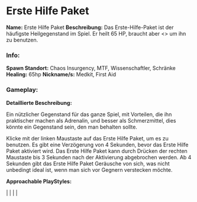 # Erste Hilfe Paket

**Name:** Erste Hilfe Paket
**Beschreibung:** Das Erste-Hilfe-Paket ist der häufigste Heilgegenstand im Spiel. Er heilt 65 HP, braucht aber <> um ihn zu benutzen.

### Info:

**Spawn Standort:** Chaos Insurgency, MTF, Wissenschaftler, Schränke
**Healing:** 65hp
**Nickname/s:** Medkit, First Aid

### Gameplay:

**Detaillierte Beschreibung:**

Ein nützlicher Gegenstand für das ganze Spiel, mit Vorteilen, die ihn praktischer machen als Adrenalin, und besser als Schmerzmittel, dies könnte ein Gegenstand sein, den man behalten sollte.

Klicke mit der linken Maustaste auf das Erste Hilfe Paket, um es zu benutzen. Es gibt eine Verzögerung von 4 Sekunden, bevor das Erste Hilfe Paket aktiviert wird. Das Erste Hilfe Paket kann durch Drücken der rechten Maustaste bis 3 Sekunden nach der Aktivierung abgebrochen werden. Ab 4 Sekunden gibt das Erste Hilfe Paket Geräusche von sich, was nicht unbedingt ideal ist, wenn man sich vor Gegnern verstecken möchte.

**Approachable PlayStyles:**

|
|
|
|
